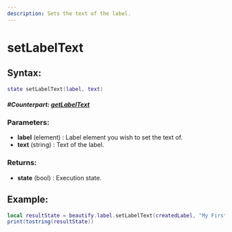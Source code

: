 ```yaml
---
description: Sets the text of the label.
---
```


# setLabelText

## **Syntax:**

```lua
state setLabelText(label, text)
```

#### _**\#Counterpart:**_ [_**getLabelText**_](https://github.com/OvileAmriam/MTA-Beautify-Library/wiki/Label#-getLabelText)

### **Parameters:**

* **label** \(element\) : Label element you wish to set the text of.
* **text** \(string\) : Text of the label.

### **Returns:**

* **state** \(bool\) : Execution state.

## **Example:**

```lua
local resultState = beautify.label.setLabelText(createdLabel, "My First Label #1")
print(tostring(resultState))
```